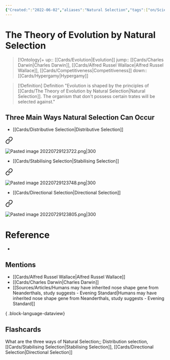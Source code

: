 ```yaml
---
{"Created:":"2022-06-02","aliases":"Natural Selection","tags":["on/Science/Biology","School"],"date created":"2022-06-02 Thu","edited":"2023-04-06 Thu","dg-publish":true,"permalink":"/cards/the-theory-of-evolution-by-natural-selection/","dgPassFrontmatter":true}
---
```


# The Theory of Evolution by Natural Selection

> [!Ontology]+
> up:: [[Cards/Evolution\|Evolution]]
> jump:: [[Cards/Charles Darwin\|Charles Darwin]], [[Cards/Alfred Russel Wallace\|Alfred Russel Wallace]], [[Cards/Competitiveness\|Competitiveness]]
> down:: [[Cards/Hypergamy\|Hypergamy]]

> [!Definition] Definition
> "Evolution is shaped by the principles of [[Cards/The Theory of Evolution by Natural Selection\|Natural Selection]]. The organism that don't possess certain trates will be selected against."

## Three Main Ways Natural Selection Can Occur

- [[Cards/Distributive Selection\|Distributive Selection]]

<div class="transclusion internal-embed is-loaded"><a class="markdown-embed-link" href="/cards/distributive-selection/#8e16cd" aria-label="Open link"><svg xmlns="http://www.w3.org/2000/svg" width="24" height="24" viewBox="0 0 24 24" fill="none" stroke="currentColor" stroke-width="2" stroke-linecap="round" stroke-linejoin="round" class="svg-icon lucide-link"><path d="M10 13a5 5 0 0 0 7.54.54l3-3a5 5 0 0 0-7.07-7.07l-1.72 1.71"></path><path d="M14 11a5 5 0 0 0-7.54-.54l-3 3a5 5 0 0 0 7.07 7.07l1.71-1.71"></path></svg></a><div class="markdown-embed">



![Pasted image 20220729123722.png|300](/img/user/Extras/Obsidian%20Images/Pasted%20image%2020220729123722.png) 

</div></div>

- [[Cards/Stabilising Selection\|Stabilising Selection]]

<div class="transclusion internal-embed is-loaded"><a class="markdown-embed-link" href="/cards/stabilising-selection/#3ae1c1" aria-label="Open link"><svg xmlns="http://www.w3.org/2000/svg" width="24" height="24" viewBox="0 0 24 24" fill="none" stroke="currentColor" stroke-width="2" stroke-linecap="round" stroke-linejoin="round" class="svg-icon lucide-link"><path d="M10 13a5 5 0 0 0 7.54.54l3-3a5 5 0 0 0-7.07-7.07l-1.72 1.71"></path><path d="M14 11a5 5 0 0 0-7.54-.54l-3 3a5 5 0 0 0 7.07 7.07l1.71-1.71"></path></svg></a><div class="markdown-embed">



![Pasted image 20220729123748.png|300](/img/user/Extras/Obsidian%20Images/Pasted%20image%2020220729123748.png) 

</div></div>

- [[Cards/Directional Selection\|Directional Selection]]

<div class="transclusion internal-embed is-loaded"><a class="markdown-embed-link" href="/cards/directional-selection/#2280ef" aria-label="Open link"><svg xmlns="http://www.w3.org/2000/svg" width="24" height="24" viewBox="0 0 24 24" fill="none" stroke="currentColor" stroke-width="2" stroke-linecap="round" stroke-linejoin="round" class="svg-icon lucide-link"><path d="M10 13a5 5 0 0 0 7.54.54l3-3a5 5 0 0 0-7.07-7.07l-1.72 1.71"></path><path d="M14 11a5 5 0 0 0-7.54-.54l-3 3a5 5 0 0 0 7.07 7.07l1.71-1.71"></path></svg></a><div class="markdown-embed">



![Pasted image 20220729123805.png|300](/img/user/Extras/Obsidian%20Images/Pasted%20image%2020220729123805.png) 

</div></div>


# Reference

- 

## Mentions

- [[Cards/Alfred Russel Wallace\|Alfred Russel Wallace]]
- [[Cards/Charles Darwin\|Charles Darwin]]
- [[Sources/Articles/Humans may have inherited nose shape gene from Neanderthals, study suggests - Evening Standard\|Humans may have inherited nose shape gene from Neanderthals, study suggests - Evening Standard]]

{ .block-language-dataview}

## Flashcards

What are the three ways of Natural Selection;; Distribution selection, [[Cards/Stabilising Selection\|Stabilising Selection]], [[Cards/Directional Selection\|Directional Selection]]
<!--SR:!2023-07-15,11,210-->
